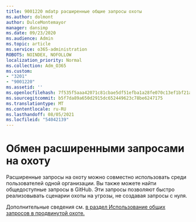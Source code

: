 ```yaml
---
title: 9001220 mdatp расширенные общие запросы охоты
ms.author: dolmont
author: DulceMontemayor
manager: dansimp
ms.date: 09/23/2020
ms.audience: Admin
ms.topic: article
ms.service: o365-administration
ROBOTS: NOINDEX, NOFOLLOW
localization_priority: Normal
ms.collection: Adm_O365
ms.custom:
- "3201"
- "9001220"
ms.assetid: ''
ms.openlocfilehash: 7f535f5aaa42071c81cbae5df51efba1a28fe070c13ef1bf21a78b23c10f6bbb
ms.sourcegitcommit: b5f7da89a650d2915dc652449623c78be6247175
ms.translationtype: MT
ms.contentlocale: ru-RU
ms.lasthandoff: 08/05/2021
ms.locfileid: "54042139"
---
```

# <a name="sharing-advanced-hunting-queries"></a>Обмен расширенными запросами на охоту

Расширенные запросы на охоту можно совместно использовать среди пользователей одной организации. Вы также можете найти общедоступные запросы в GitHub. Эти запросы позволяют быстро реализовывать сценарии охоты на угрозы, не создавая запросы с нуля.
  
Дополнительные сведения см. [в раздел Использование общих запросов в продвинутой охоте.](https://docs.microsoft.com/windows/security/threat-protection/microsoft-defender-atp/advanced-hunting-shared-queries)